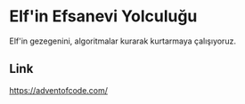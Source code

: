 # Elf'in Efsanevi Yolculuğu

Elf'in gezegenini, algoritmalar kurarak kurtarmaya çalışıyoruz.

## Link

https://adventofcode.com/

